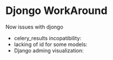 # Djongo WorkAround

Now issues with djongo

- celery_results incopatibility:
- lacking of id for some models:
- Django adming visualization: